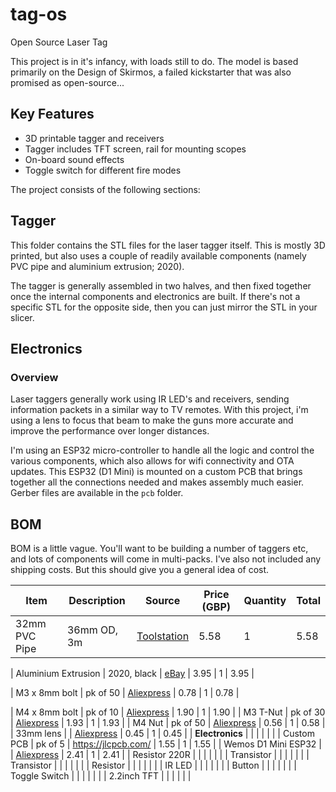 # tag-os
Open Source Laser Tag 

This project is in it's infancy, with loads still to do. The model is based primarily on the Design of Skirmos, a failed kickstarter that was also promised as open-source...


## Key Features
- 3D printable tagger and receivers
- Tagger includes TFT screen, rail for mounting scopes
- On-board sound effects
- Toggle switch for different fire modes

The project consists of the following sections:

## Tagger
This folder contains the STL files for the laser tagger itself. This is mostly 3D printed, but also uses a couple of readily available components (namely PVC pipe and aluminium extrusion; 2020).

The tagger is generally assembled in two halves, and then fixed together once the internal components and electronics are built. If there's not a specific STL for the opposite side, then you can just mirror the STL in your slicer. 

## Electronics
### Overview
Laser taggers generally work using IR LED's and receivers, sending information packets in a similar way to TV remotes. With this project, i'm using a lens to focus that beam to make the guns more accurate and improve the performance over longer distances. 

I'm using an ESP32 micro-controller to handle all the logic and control the various components, which also allows for wifi connectivity and OTA updates. 
This ESP32 (D1 Mini) is mounted on a custom PCB that brings together all the connections needed and makes assembly much easier. Gerber files are available in the `pcb` folder.


## BOM
BOM is a little vague. You'll want to be building a number of taggers etc, and lots of components will come in multi-packs. I've also not included any shipping costs. But this should give you a general idea of cost.

| Item 	| Description 	| Source 	| Price (GBP) 	| Quantity 	| Total 	|
|---	|---	|---	|---	|---	|---	|
| 32mm PVC Pipe 	| 36mm OD, 3m 	| [Toolstation](https://www.toolstation.com/solvent-weld-waste-pipe-3m/p65399) 	| 5.58 	| 1 	| 5.58 	|

| Aluminium Extrusion 	| 2020, black 	| [eBay](https://www.ebay.co.uk/itm/204168074414?var=504748872985&hash=item2f895d94ae:g:gjQAAOSwmktfx7B2&amdata=enc%3AAQAIAAAA4KW9bc8WNkdQk4CRbOGc37rQGn1FxpVPqeUE%2Bogyyo5xv3g9tJjZIPAYS3aXIK7H6rEuewGVif0oaT%2BzvEM6cewRyD2oZ78MAOIjSy2H8VwrP%2Byz7xJBIsY%2B8PEZ8HKSEpdS%2BrDLqW0vo1yDa59JPFtM8C%2FrJ%2FeHavM5InIlOKfQn8PB%2F3HBParsAszN9bnkYHsRWGQxTJ8S46d%2F5l2AJqFj2AV0C8Kzr42%2Bxzss3Trm6bFZ8JnRMEG58vJJ2VzkrWLP9TfUnu1mM2R8IpXHBbcyttswo0cRzmy%2BEZF1D39u%7Ctkp%3ABFBMzKKbgLFi) 	| 3.95 	| 1 	| 3.95 	|

| M3 x 8mm bolt 	| pk of 50 	| [Aliexpress](https://www.aliexpress.com/item/32810872544.html?spm=a2g0o.order_list.order_list_main.5.19951802auCtj1) 	| 0.78 	| 1 	| 0.78 	|

| M4 x 8mm bolt 	| pk of 10 	| [Aliexpress](https://www.aliexpress.com/item/1005005070119421.html?spm=a2g0o.order_list.order_list_main.17.19951802auCtj1) 	| 1.90 	| 1 	| 1.90 	|
| M3 T-Nut 	| pk of 30 	| [Aliexpress](https://www.aliexpress.com/item/1005001623335549.html?spm=a2g0o.productlist.main.3.de663ddcPjHEAg&algo_pvid=46ca9b42-2f56-4558-a015-ffbdf9e06d57&algo_exp_id=46ca9b42-2f56-4558-a015-ffbdf9e06d57-1&pdp_npi=3%40dis%21GBP%211.75%211.23%21%21%212.19%21%21%402145265416902044100774347d0796%2112000016885769278%21sea%21UK%21765854333&curPageLogUid=e8u72WJJj6cZ) 	| 1.93 	| 1 	| 1.93 	|
| M4 Nut 	| pk of 50 	| [Aliexpress](https://www.aliexpress.com/item/4000226223259.html?spm=a2g0o.productlist.main.3.4ef41f71tQH8Dq&algo_pvid=8d08ec09-7557-4111-8432-2265dbe792c5&algo_exp_id=8d08ec09-7557-4111-8432-2265dbe792c5-1&pdp_npi=3%40dis%21GBP%210.76%210.67%21%21%210.95%21%21%402100bc5c16902047887628927d077f%2110000000892445870%21sea%21UK%21765854333&curPageLogUid=5DRXGHB10o6n) 	| 0.56 	| 1 	| 0.58 	|
| 33mm lens 	|  	| [Aliexpress](https://www.aliexpress.com/item/1713363004.html?spm=a2g0o.order_list.order_list_main.15.2e831802mm0sqm) 	| 0.45 	| 1 	| 0.45 	|
| **Electronics** 	|  	|  	|  	|  	|  	|
| Custom PCB 	| pk of 5 	| https://jlcpcb.com/ 	| 1.55 	| 1 	| 1.55 	|
| Wemos D1 Mini ESP32 	|  	| [Aliexpress](https://www.aliexpress.com/item/32858054775.html?spm=a2g0o.productlist.main.1.4b2522efJ57Pf9&algo_pvid=1bc38ca4-b8f4-4f8b-bda6-3c5912eb0c55&algo_exp_id=1bc38ca4-b8f4-4f8b-bda6-3c5912eb0c55-0&pdp_npi=3%40dis%21GBP%212.41%212.41%21%21%213.01%21%21%402145274c16902049008496968d0745%2112000021656141438%21sea%21UK%21765854333&curPageLogUid=UwZXKfyz6wW7) 	| 2.41 	| 1 	| 2.41 	|
| Resistor 220R 	|  	|  	|  	|  	|  	|
| Transistor 	|  	|  	|  	|  	|  	|
| Transistor 	|  	|  	|  	|  	|  	|
| Resistor 	|  	|  	|  	|  	|  	|
| IR LED 	|  	|  	|  	|  	|  	|
| Button 	|  	|  	|  	|  	|  	|
| Toggle Switch 	|  	|  	|  	|  	|  	|
| 2.2inch TFT 	|  	|  	|  	|  	|  	|
